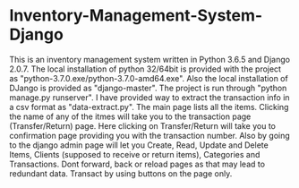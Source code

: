 # Inventory-Management-System-Django
This is an inventory management system written in Python 3.6.5 and Django 2.0.7. 
The local installation of python 32/64bit is provided with the project as "python-3.7.0.exe/python-3.7.0-amd64.exe". 
Also the local installation of DJango is provided as "django-master". The project is run through "python manage.py runserver".
I have provided way to extract the transaction info in a csv format as "data-extract.py". The main page lists all the items. 
Clicking the name of any of the itmes will take you to the transaction page (Transfer/Return) page. 
Here clicking on Transfer/Return will take you to confirmation page providing you with the transaction number. 
Also by going to the django admin page will let you Create, Read, Update and Delete Items, 
Clients (supposed to receive or return items), Categories and Transactions. 
Dont forward, back or reload pages as that may lead to redundant data. Transact by using buttons on the page only. 
